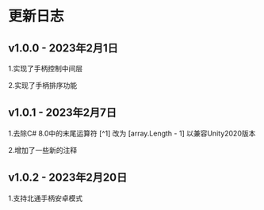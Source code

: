 # 更新日志

## v1.0.0 - 2023年2月1日

1.实现了手柄控制中间层

2.实现了手柄排序功能


## v1.0.1 - 2023年2月7日

1.去除C# 8.0中的末尾运算符 [^1] 改为 [array.Length - 1] 以兼容Unity2020版本

2.增加了一些新的注释


## v1.0.2 - 2023年2月20日

1.支持北通手柄安卓模式